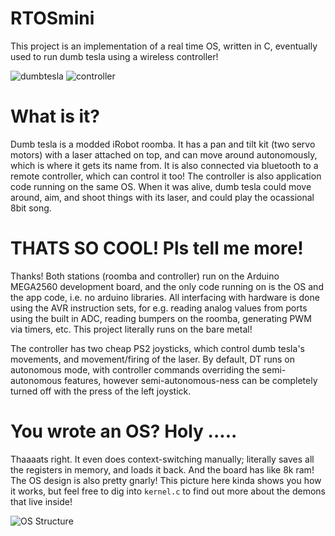 # RTOSmini

This project is an implementation of a real time OS, written in C, eventually used
to run dumb tesla using a wireless controller!

![dumbtesla](https://github.com/therafatm/RTOSmini/dumb_tesla.jpg "DUMB TESLA!")
![controller](https://github.com/therafatm/RTOSmini/controller.jpg "Controller!")

# What is it?

Dumb tesla is a modded iRobot roomba. It has a pan and tilt kit (two servo motors) with a laser
attached on top, and can move around autonomously, which is where it gets its name from. It is also
connected via bluetooth to a remote controller, which can control it too! The controller is also 
application code running on the same OS. When it was alive, dumb tesla could move around, aim, and shoot things with its laser, and could play the ocassional 8bit song. 

# THATS SO COOL! Pls tell me more!

Thanks! Both stations (roomba and controller) run on the Arduino MEGA2560 development board, and the only
code running on is the OS and the app code, i.e. no arduino libraries. All interfacing with hardware is 
done using the AVR instruction sets, for e.g. reading analog values from ports using the built in ADC, reading bumpers on the roomba, generating PWM via timers, etc. This project literally runs on the bare metal! 

The controller has two cheap PS2 joysticks, which control dumb tesla's movements, and movement/firing of the laser. By default, DT runs on autonomous mode, with controller commands overriding the semi-autonomous features, however semi-autonomous-ness can be completely turned off with the press of the left joystick.

# You wrote an OS? Holy .....

Thaaaats right. It even does context-switching manually; literally saves all the registers in memory, and loads it back. And the board has like 8k ram! The OS design is also pretty gnarly! This picture here kinda shows you how it works, but feel free to dig into `kernel.c` to find out more about the demons that live inside!

![OS Structure](https://github.com/therafatm/RTOSmini/OS_flow.png "OS!")

